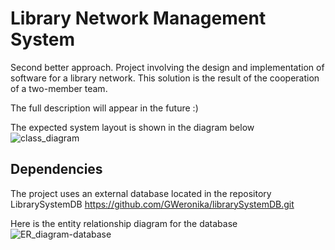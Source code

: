 # Library Network Management System
Second better approach.
Project involving the design and implementation of software for a library network. This solution is the result of the cooperation of a two-member team. 

The full description will appear in the future :)

The expected system layout is shown in the diagram below
![class_diagram](https://github.com/GWeronika/LibraryManagementSystem_v2/assets/126601389/9c8277ea-e0dc-4872-9d9c-02ba81e9fb6d)



## Dependencies
The project uses an external database located in the repository LibrarySystemDB  https://github.com/GWeronika/librarySystemDB.git

Here is the entity relationship diagram for the database
![ER_diagram-database](https://github.com/GWeronika/LibraryManagementSystem/assets/126601389/3a306007-28e8-4683-8cea-6bb51ef339ea)
